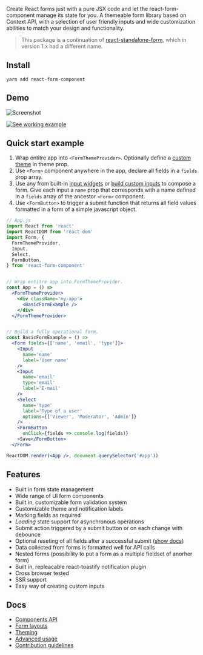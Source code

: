 Create React forms just with a pure JSX code and let the react-form-component
manage its state for you. A themeable form library based on Context API, with a
selection of user friendly inputs and wide customization abilities to match your
design and functionality.

>This package is a continuation of [react-standalone-form](https://www.npmjs.com/package/react-standalone-form),
which in version 1.x had a different name.

## Install

```
yarn add react-form-component
```

## Demo

![Screenshot](https://raw.githubusercontent.com/firflant/react-form-component/master/screenshot.jpg "Screenshot")

[![See working example](https://codesandbox.io/static/img/play-codesandbox.svg)](https://codesandbox.io/s/react-form-component-advanced-example-24uz22?fontsize=14&hidenavigation=1&theme=dark)

## Quick start example

1. Wrap entitre app into `<FormThemeProvider>`. Optionally define a [custom theme](https://github.com/firflant/react-form-component/wiki/Theming) in theme prop.
2. Use `<Form>` component anywhere in the app, declare all fields in a `fields` prop array.
3. Use any from built-in [input widgets](https://github.com/firflant/react-form-component/wiki/Components-API) or [build custom inputs](https://github.com/firflant/react-form-component/wiki/Advanced-usage#creating-custom-inputs) to compose a form. Give each input a `name` prop that corresponds with a name defined in a `fields` array of the ancestor `<Form>` component.
4. Use `<FormButton>` to trigger a submit function that returns all field values formatted in a form of a simple javascript object.

```jsx
// App.js
import React from 'react'
import ReactDOM from 'react-dom'
import Form, {
  FormThemeProvider,
  Input,
  Select,
  FormButton,
} from 'react-form-component'


// Wrap entitre app into FormThemeProvider.
const App = () =>
  <FormThemeProvider>
    <div className='my-app'>
      <BasicFormExample />
    </div>
  </FormThemeProvider>


// Build a fully operational form.
const BasicFormExample = () =>
  <Form fields={['name', 'email', 'type']}>
    <Input
      name='name'
      label='User name'
    />
    <Input
      name='email'
      type='email'
      label='E-mail'
    />
    <Select
      name='type'
      label='Type of a user'
      options={['Viewer', 'Moderator', 'Admin']}
    />
    <FormButton
      onClick={fields => console.log(fields)}
    >Save</FormButton>
  </Form>

ReactDOM.render(<App />, document.querySelector('#app'))
```

## Features

* Built in form state management
* Wide range of UI form components
* Built in, customizable form validation system
* Customizable theme and notification labels
* Marking fields as required
* *Loading* state support for asynchronous operations
* Submit action triggered by a submit button or on each change with debounce
* Optional reseting of all fields after a successful submit ([show docs](https://github.com/firflant/react-form-component/wiki/Components-API#FormButton))
* Data collected from forms is formatted well for API calls
* Nested forms (possibility to put a form as a multiple fieldset of anorher form)
* Built in, repleacable react-toastify notification plugin
* Cross browser tested
* SSR support
* Easy way of creating custom inputs


## Docs

* [Components API](https://github.com/firflant/react-form-component/wiki/Components-API)
* [Form layouts](https://github.com/firflant/react-form-component/wiki/Form-layouts)
* [Theming](https://github.com/firflant/react-form-component/wiki/Theming)
* [Advanced usage](https://github.com/firflant/react-form-component/wiki/Advanced-usage)
* [Contribution guidelines](https://github.com/firflant/react-form-component/wiki/Contribution-guidelines)
